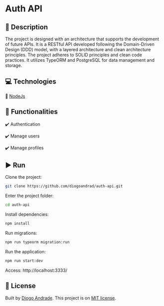 # Auth API

## :page_facing_up:	Description

The project is designed with an architecture that supports the development of future APIs. It is a RESTful API developed following the Domain-Driven Design (DDD) model, with a layered architecture and clean architecture principles. The project adheres to SOLID principles and clean code practices. It utilizes TypeORM and PostgreSQL for data management and storage.

## :computer: Technologies

:small_blue_diamond: [NodeJs](https://nodejs.org/docs/latest/api/)

## :pushpin: Functionalities

:heavy_check_mark: Authentication

:heavy_check_mark: Manage users

:heavy_check_mark: Manage profiles

## :arrow_forward: Run

Clone the project:
```bash
git clone https://github.com/diogoandrad/auth-api.git
```

Enter the project folder:
```bash
cd auth-api
```

Install dependencies:
```bash
npm install
```

Run migrations:
```bash
npm run typeorm migration:run
```

Run the application:
```bash
npm run start:dev
```

Access: http://localhost:3333/

## :closed_book: License

Built by [Diogo Andrade](https://github.com/diogoandrad).
This project is on [MIT license](./LICENSE).
